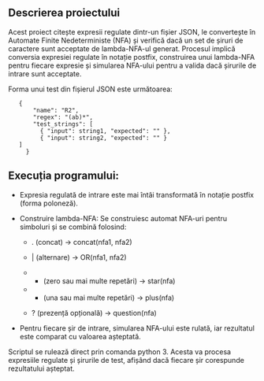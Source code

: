 ## Descrierea proiectului

Acest proiect citește expresii regulate dintr-un fișier JSON, le convertește în Automate Finite Nedeterministe (NFA) și verifică dacă un set de șiruri de caractere sunt acceptate de lambda-NFA-ul generat. Procesul implică conversia expresiei regulate în notație postfix, construirea unui lambda-NFA pentru fiecare expresie și simularea NFA-ului pentru a valida dacă șirurile de intrare sunt acceptate.

 Forma unui test din fișierul JSON este următoarea: 
 ```
    {
        "name": "R2",
        "regex": "(ab)*",
        "test_strings": [
          { "input": string1, "expected": "" },
          { "input": string2, "expected": "" }
    ]
      } 
 ``` 
## Execuția programului:
- Expresia regulată de intrare este mai întâi transformată în notație postfix (forma poloneză).
- Construire lambda-NFA:
Se construiesc automat NFA-uri pentru simboluri și se combină folosind:

    - . (concat) → concat(nfa1, nfa2)

    - | (alternare) → OR(nfa1, nfa2)
    
    - * (zero sau mai multe repetări) → star(nfa)
    
    - + (una sau mai multe repetări) → plus(nfa)
    
    - ? (prezență opțională) → question(nfa)


- Pentru fiecare șir de intrare, simularea NFA-ului este rulată, iar rezultatul este comparat cu valoarea așteptată.

Scriptul se rulează direct prin comanda python 3. Acesta va procesa expresiile regulate și șirurile de test, afișând dacă fiecare șir corespunde rezultatului așteptat.

